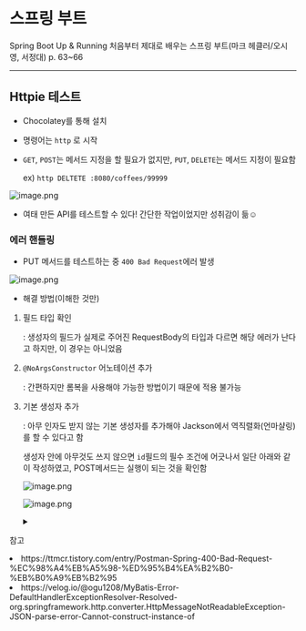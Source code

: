 # 스프링 부트

Spring Boot Up & Running 처음부터 제대로 배우는 스프링 부트(마크 헤클러/오시영, 서정대) p. 63~66

---

## Httpie 테스트

- Chocolatey를 통해 설치
- 명령어는 `http` 로 시작
- `GET`, `POST`는 메서드 지정을 할 필요가 없지만, `PUT`, `DELETE`는 메서드 지정이 필요함
    
    ex) `http DELTETE :8080/coffees/99999`
    

![image.png](attachment:a906af2b-6de6-420b-87c8-652d87376e59:image.png)

- 여태 만든 API를 테스트할 수 있다! 간단한 작업이었지만 성취감이 듦☺️

### 에러 핸들링

- PUT 메서드를 테스트하는 중 `400 Bad Request`에러 발생

![image.png](attachment:064381da-e8c1-420b-9cd0-a065e3f99482:image.png)

- 해결 방법(이해한 것만)
1. 필드 타입 확인
    
    : 생성자의 필드가 실제로 주어진 RequestBody의 타입과 다르면 해당 에러가 난다고 하지만, 이 경우는 아니었음
    
2. `@NoArgsConstructor` 어노테이션 추가
    
    : 간편하지만 롬복을 사용해야 가능한 방법이기 때문에 적용 불가능
    
3. 기본 생성자 추가
    
    : 아무 인자도 받지 않는 기본 생성자를 추가해야 Jackson에서 역직렬화(언마샬링)를 할 수 있다고 함
    
     생성자 안에 아무것도 쓰지 않으면 `id`필드의 필수 조건에 어긋나서 일단 아래와 같이 작성하였고, POST메서드는 실행이 되는 것을 확인함
    
    ![image.png](attachment:d5b82e20-e7b9-494f-abc2-20ee0d675fe1:image.png)
    
    ![image.png](attachment:17f6d6be-921d-4a68-af4d-c83da049585c:image.png)
   
   <details>
   <summary>
참고
  </summary>    
    <li> https://ttmcr.tistory.com/entry/Postman-Spring-400-Bad-Request-%EC%98%A4%EB%A5%98-%ED%95%B4%EA%B2%B0-%EB%B0%A9%EB%B2%95 </li>
<li>    https://velog.io/@ogu1208/MyBatis-Error-DefaultHandlerExceptionResolver-Resolved-org.springframework.http.converter.HttpMessageNotReadableException-JSON-parse-error-Cannot-construct-instance-of
  </li>
  </details>
